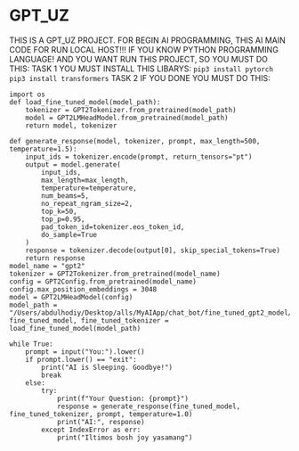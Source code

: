 # GPT_UZ
THIS IS A GPT_UZ PROJECT. FOR  BEGIN AI PROGRAMMING, THIS AI MAIN CODE FOR RUN LOCAL HOST!!!
IF YOU KNOW PYTHON PROGRAMMING LANGUAGE! AND YOU WANT RUN THIS PROJECT, SO YOU MUST DO THIS:
TASK 1 
YOU MUST INSTALL THIS LIBARYS:
```pip3 install pytorch```
```pip3 install transformers```
TASK 2 
IF YOU DONE
YOU MUST DO THIS:

~~~from transformers import GPT2LMHeadModel, GPT2Config, GPT2Tokenizer
import os
def load_fine_tuned_model(model_path):
    tokenizer = GPT2Tokenizer.from_pretrained(model_path)
    model = GPT2LMHeadModel.from_pretrained(model_path)
    return model, tokenizer

def generate_response(model, tokenizer, prompt, max_length=500, temperature=1.5):
    input_ids = tokenizer.encode(prompt, return_tensors="pt")
    output = model.generate(
        input_ids,
        max_length=max_length,
        temperature=temperature,
        num_beams=5,
        no_repeat_ngram_size=2,
        top_k=50,
        top_p=0.95,
        pad_token_id=tokenizer.eos_token_id,
        do_sample=True
    )
    response = tokenizer.decode(output[0], skip_special_tokens=True)
    return response
model_name = "gpt2"
tokenizer = GPT2Tokenizer.from_pretrained(model_name)
config = GPT2Config.from_pretrained(model_name)
config.max_position_embeddings = 3048
model = GPT2LMHeadModel(config)
model_path = "/Users/abdulhodiy/Desktop/alls/MyAIApp/chat_bot/fine_tuned_gpt2_model/"
fine_tuned_model, fine_tuned_tokenizer = load_fine_tuned_model(model_path)

while True:
    prompt = input("You:").lower()
    if prompt.lower() == "exit":
        print("AI is Sleeping. Goodbye!")
        break
    else:
        try:
            print(f"Your Question: {prompt}")
            response = generate_response(fine_tuned_model, fine_tuned_tokenizer, prompt, temperature=1.0)
            print("AI:", response)
        except IndexError as err:
            print("Iltimos bosh joy yasamang")
~~~
